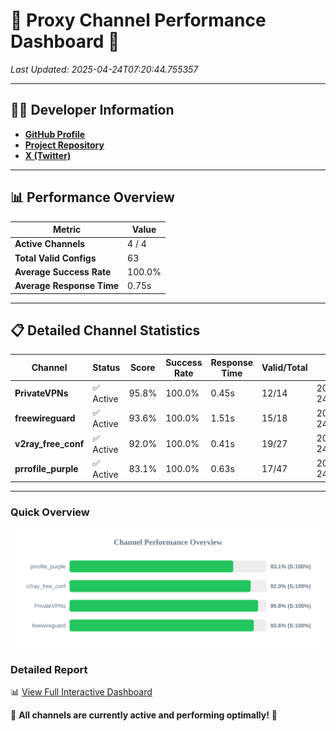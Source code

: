 # 🌟 Proxy Channel Performance Dashboard 🌟

_Last Updated: 2025-04-24T07:20:44.755357_

---

## 👩‍💻 Developer Information

- **[GitHub Profile](https://github.com/4n0nymou3)**  
- **[Project Repository](https://github.com/4n0nymou3/multi-proxy-config-fetcher)**  
- **[X (Twitter)](https://x.com/4n0nymou3)**  

---

## 📊 Performance Overview

| Metric                | Value       |
|-----------------------|-------------|
| **Active Channels**   | 4 / 4       |
| **Total Valid Configs** | 63          |
| **Average Success Rate** | 100.0%      |
| **Average Response Time** | 0.75s       |

---

## 📋 Detailed Channel Statistics

| Channel          | Status     | Score  | Success Rate | Response Time | Valid/Total | Last Success               |
|------------------|------------|--------|--------------|---------------|-------------|----------------------------|
| **PrivateVPNs**  | ✅ Active  | 95.8%  | 100.0% | 0.45s         | 12/14       | 2025-04-24T07:20:43.218227 |
| **freewireguard**  | ✅ Active  | 93.6%  | 100.0% | 1.51s         | 15/18       | 2025-04-24T07:20:44.753342 |
| **v2ray_free_conf**  | ✅ Active  | 92.0%  | 100.0% | 0.41s         | 19/27       | 2025-04-24T07:20:42.731990 |
| **prrofile_purple**  | ✅ Active  | 83.1%  | 100.0% | 0.63s         | 17/47       | 2025-04-24T07:20:42.249751 |

---

### Quick Overview
<div align="center">
  <a href="https://raw.githubusercontent.com/nullluser/NullRepo/refs/heads/main/assets/channel_stats_chart.svg">
    <img src="https://raw.githubusercontent.com/nullluser/NullRepo/refs/heads/main/assets/channel_stats_chart.svg" alt="Source Performance Statistics" width="800">
  </a>
</div>

### Detailed Report
📊 [View Full Interactive Dashboard](https://htmlpreview.github.io/?https://github.com/nullluser/NullRepo/blob/main/assets/performance_report.html)

🎉 **All channels are currently active and performing optimally!** 🎉
